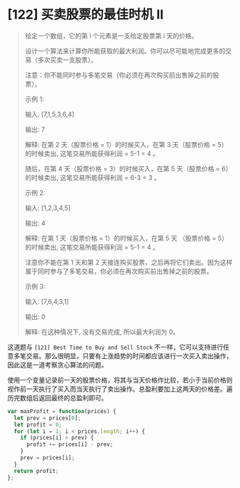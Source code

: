 # [122] 买卖股票的最佳时机 II

>给定一个数组，它的第 i 个元素是一支给定股票第 i 天的价格。
>
>设计一个算法来计算你所能获取的最大利润。你可以尽可能地完成更多的交易（多次买卖一支股票）。
>
>注意：你不能同时参与多笔交易（你必须在再次购买前出售掉之前的股票）。
>
>示例 1:
>
>输入: [7,1,5,3,6,4]
>
>输出: 7
>
>解释: 在第 2 天（股票价格 = 1）的时候买入，在第 3 天（股票价格 = 5）的时候卖出, 这笔交易所能获得利润 = 5-1 = 4 。
>
>随后，在第 4 天（股票价格 = 3）的时候买入，在第 5 天（股票价格 = 6）的时候卖出, 这笔交易所能获得利润 = 6-3 = 3 。
>
>示例 2:
>
>输入: [1,2,3,4,5]
>
>输出: 4
>
>解释: 在第 1 天（股票价格 = 1）的时候买入，在第 5 天 （股票价格 = 5）的时候卖出, 这笔交易所能获得利润 = 5-1 = 4 。
>
>注意你不能在第 1 天和第 2 天接连购买股票，之后再将它们卖出。因为这样属于同时参与了多笔交易，你必须在再次购买前出售掉之前的股票。
>
>示例 3:
>
>输入: [7,6,4,3,1]
>
>输出: 0
>
>解释: 在这种情况下, 没有交易完成, 所以最大利润为 0。

这道题与 `[121] Best Time to Buy and Sell Stock` 不一样，它可以支持进行任意多笔交易。那么很明显，只要有上涨趋势的时间都应该进行一次买入卖出操作，因此这是一道考察贪心算法的问题。

使用一个变量记录前一天的股票价格，将其与当天价格作比较，若小于当前价格则视作前一天执行了买入而当天执行了卖出操作。总盈利要加上这两天的价格差。遍历完数组后返回最终的总盈利即可。

```js
var maxProfit = function(prices) {
  let prev = prices[0];
  let profit = 0;
  for (let i = 1; i < prices.length; i++) {
    if (prices[i] > prev) {
      profit += prices[i] - prev;
    }
    prev = prices[i];
  }
  return profit;
};
```
